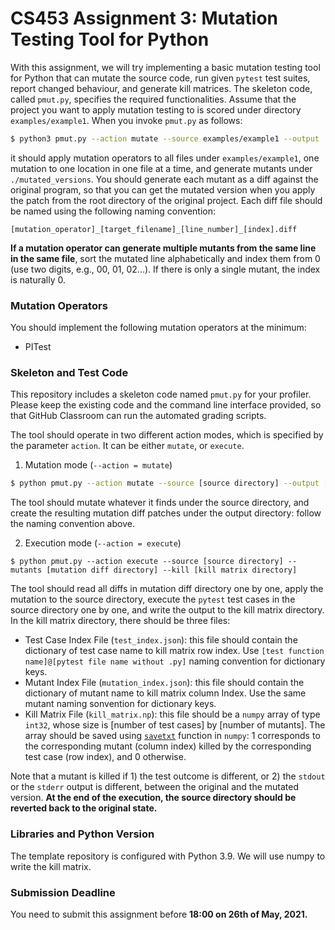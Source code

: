 # CS453 Assignment 3: Mutation Testing Tool  for Python

With this assignment, we will try implementing a basic mutation testing tool for Python that can mutate the source code, run given `pytest` test suites, report changed behaviour, and generate kill matrices. The skeleton code, called `pmut.py`, specifies the required functionalities. Assume that the project you want to apply mutation testing to is scored under directory `examples/example1`. When you invoke `pmut.py` as follows:

```bash
$ python3 pmut.py --action mutate --source examples/example1 --output ./mutation_diffs --km ./kill_matrix
```

it should apply mutation operators to all files under `examples/example1`, one mutation to one location in one file at a time, and generate mutants under `./mutated_versions`. You should generate each mutant as a diff against the original program, so that you can get the mutated version when you apply the patch from the root directory of the original project. Each diff file should be named using the following naming convention:

```
[mutation_operator]_[target_filename]_[line_number]_[index].diff
```
**If a mutation operator can generate multiple mutants from the same line in the same file**, sort the mutated line alphabetically and index them from 0 (use two digits, e.g., 00, 01, 02...). If there is only a single mutant, the index is naturally 0.

### Mutation Operators

You should implement the following mutation operators at the minimum:
- PITest

### Skeleton and Test Code

This repository includes a skeleton code named `pmut.py` for your profiler. Please keep the existing code and the command line interface provided, so that GitHub Classroom can run the automated grading scripts. 

The tool should operate in two different action modes, which is specified by the parameter `action`. It can be either `mutate`, or `execute`.

1. Mutation mode (`--action = mutate`)

```bash
$ python pmut.py --action mutate --source [source directory] --output [output directory]
```
The tool should mutate whatever it finds under the source directory, and create the resulting mutation diff patches under the output directory: follow the naming convention above.

2. Execution mode (`--action = execute`)
```
$ python pmut.py --action execute --source [source directory] --mutants [mutation diff directory] --kill [kill matrix directory]
```
The tool should read all diffs in mutation diff directory one by one, apply the mutation to the source directory, execute the `pytest` test cases in the source directory one by one, and write the output to the kill matrix directory. In the kill matrix directory, there should be three files:

- Test Case Index File (`test_index.json`): this file should contain the dictionary of test case name to kill matrix row index. Use `[test function name]@[pytest file name without .py]` naming convention for dictionary keys.
- Mutant Index File (`mutation_index.json`): this file should contain the dictionary of mutant name to kill matrix column Index. Use the same mutant naming sonvention for dictionary keys.
- Kill Matrix File (`kill_matrix.np`): this file should be a `numpy` array of type `int32`, whose size is [number of test cases] by [number of mutants]. The array should be saved using [`savetxt`](https://numpy.org/doc/stable/reference/generated/numpy.savetxt.html#numpy.savetxt) function in `numpy`: 1 corresponds to the corresponding mutant (column index) killed by the corresponding test case (row index), and 0 otherwise.

Note that a mutant is killed if 1) the test outcome is different, or 2) the `stdout` or the `stderr` output is different, between the original and the mutated version. **At the end of the execution, the source directory should be reverted back to the original state.**

### Libraries and Python Version

The template repository is configured with Python 3.9. We will use numpy to write the kill matrix.

### Submission Deadline

You need to submit this assignment before **18:00 on 26th of May, 2021.**
